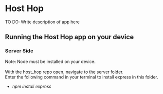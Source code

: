 # Host Hop
TO DO: Write description of app here

## Running the Host Hop app on your device
### Server Side
Note: Node must be installed on your device. \
\
With the host_hop repo open, navigate to the server folder.\
Enter the following command in your terminal to install express in this folder.
* _npm install express_